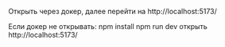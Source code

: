 Открыть через докер, далее перейти на http://localhost:5173/

Если докер не открывать:
npm install
npm run dev
открыть http://localhost:5173/ 
